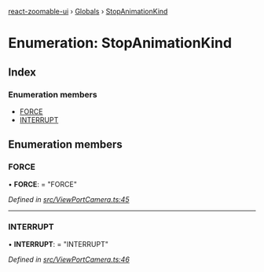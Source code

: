 [react-zoomable-ui](../README.md) › [Globals](../globals.md) › [StopAnimationKind](stopanimationkind.md)

# Enumeration: StopAnimationKind

## Index

### Enumeration members

- [FORCE](stopanimationkind.md#force)
- [INTERRUPT](stopanimationkind.md#interrupt)

## Enumeration members

### FORCE

• **FORCE**: = "FORCE"

_Defined in [src/ViewPortCamera.ts:45](https://github.com/aarondail/react-zoomable-ui/blob/d840303/src/ViewPortCamera.ts#L45)_

---

### INTERRUPT

• **INTERRUPT**: = "INTERRUPT"

_Defined in [src/ViewPortCamera.ts:46](https://github.com/aarondail/react-zoomable-ui/blob/d840303/src/ViewPortCamera.ts#L46)_
